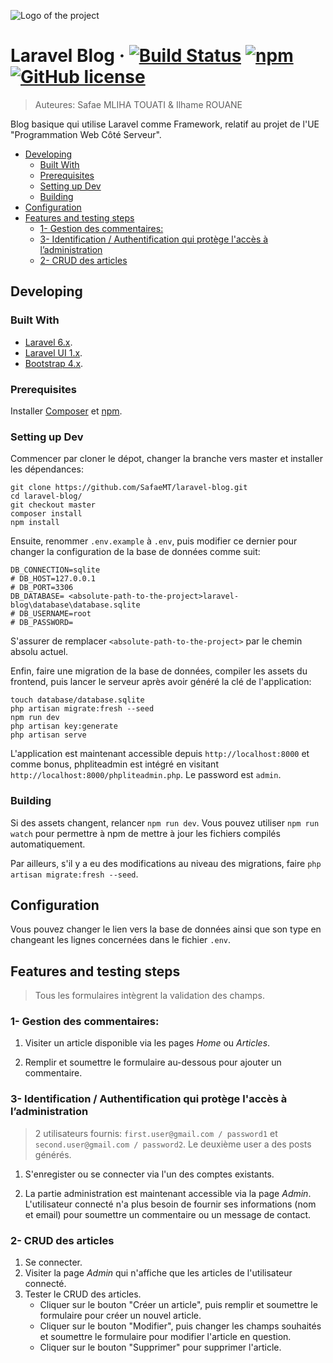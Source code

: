 ![Logo of the project](https://res.cloudinary.com/dtfbvvkyp/image/upload/v1566331377/laravel-logolockup-cmyk-red.svg)
# Laravel Blog &middot; [![Build Status](https://img.shields.io/travis/npm/npm/latest.svg?style=flat-square)](https://travis-ci.org/npm/npm) [![npm](https://img.shields.io/npm/v/npm.svg?style=flat-square)](https://www.npmjs.com/package/npm) [![GitHub license](https://img.shields.io/badge/license-MIT-blue.svg?style=flat-square)](https://github.com/your/your-project/blob/master/LICENSE)

> Auteures: Safae MLIHA TOUATI & Ilhame ROUANE

Blog basique qui utilise Laravel comme Framework, relatif au projet de l'UE "Programmation Web Côté Serveur".


- [Developing](#developing)
  - [Built With](#built-with)
  - [Prerequisites](#prerequisites)
  - [Setting up Dev](#setting-up-dev)
  - [Building](#building)
- [Configuration](#configuration)
- [Features and testing steps](#features-and-testing-steps)
  - [1- Gestion des commentaires:](#1--gestion-des-commentaires)
  - [3- Identification / Authentification qui protège l'accès à l’administration](#3--identification--authentification-qui-prot%c3%a8ge-lacc%c3%a8s-%c3%a0-ladministration)
  - [2- CRUD des articles](#2--crud-des-articles)

## Developing

### Built With
- [Laravel 6.x](https://laravel.com/docs/6.x/).
- [Laravel UI 1.x](https://github.com/laravel/ui/tree/1.x).
- [Bootstrap 4.x](https://getbootstrap.com/).

### Prerequisites
  Installer [Composer](https://getcomposer.org/) et [npm](https://nodejs.org/).

### Setting up Dev

Commencer par cloner le dépot, changer la branche vers master et installer les dépendances:
```shell
git clone https://github.com/SafaeMT/laravel-blog.git
cd laravel-blog/
git checkout master
composer install
npm install
```

Ensuite, renommer `.env.example` à `.env`, puis modifier ce dernier pour changer la configuration de la base de données comme suit:

```
DB_CONNECTION=sqlite
# DB_HOST=127.0.0.1
# DB_PORT=3306
DB_DATABASE= <absolute-path-to-the-project>laravel-blog\database\database.sqlite
# DB_USERNAME=root
# DB_PASSWORD=
```
S'assurer de remplacer `<absolute-path-to-the-project>` par le chemin absolu actuel.

Enfin, faire une migration de la base de données, compiler les assets du frontend, puis lancer le serveur après avoir généré la clé de l'application:

```shell
touch database/database.sqlite
php artisan migrate:fresh --seed
npm run dev
php artisan key:generate
php artisan serve
```

L'application est maintenant accessible depuis `http://localhost:8000` et comme bonus, phpliteadmin est intégré en visitant `http://localhost:8000/phpliteadmin.php`. Le password est `admin`.

### Building

Si des assets changent, relancer `npm run dev`. Vous pouvez utiliser `npm run watch` pour permettre à npm de mettre à jour les fichiers compilés automatiquement.

Par ailleurs, s'il y a eu des modifications au niveau des migrations, faire `php artisan migrate:fresh --seed`.

## Configuration

Vous pouvez changer le lien vers la base de données ainsi que son type en changeant les lignes concernées dans le fichier `.env`.

## Features and testing steps
> Tous les formulaires intègrent la validation des champs.

### 1- Gestion des commentaires:
1. Visiter un article disponible via les pages *Home* ou *Articles*.

2. Remplir et soumettre le formulaire au-dessous pour ajouter un commentaire.
   
### 3- Identification / Authentification qui protège l'accès à l’administration
> 2 utilisateurs fournis: `first.user@gmail.com / password1` et `second.user@gmail.com / password2`. Le deuxième user a des posts générés.
1. S'enregister ou se connecter via l'un des comptes existants.

2. La partie administration est maintenant accessible via la page *Admin*. L'utilisateur connecté n'a plus besoin de fournir ses informations (nom et email) pour soumettre un commentaire ou un message de contact.

### 2- CRUD des articles
1. Se connecter.
2. Visiter la page *Admin* qui n'affiche que les articles de l'utilisateur connecté.
3. Tester le CRUD des articles.
   - Cliquer sur le bouton "Créer un article", puis remplir et soumettre le formulaire pour créer un nouvel article.
   - Cliquer sur le bouton "Modifier", puis changer les champs souhaités et soumettre le formulaire pour modifier l'article en question.
   - Cliquer sur le bouton "Supprimer" pour supprimer l'article.
